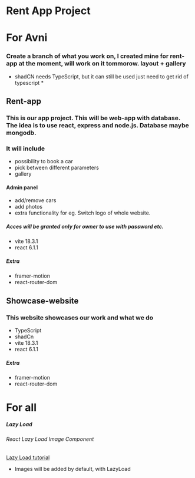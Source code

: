 # Rent App Project

# For Avni

### Create a branch of what you work on, I created mine for rent-app at the moment, will work on it tommorow. layout + gallery

- shadCN needs TypeScript, but it can still be used just need to get rid of typescript \*

## Rent-app

### This is our app project. This will be web-app with database. The idea is to use react, express and node.js. Database maybe mongodb.

### It will include

- possibility to book a car
- pick between different parameters
- gallery

#### Admin panel

- add/remove cars
- add photos
- extra functionality for eg. Switch logo of whole website.

##### Acces will be granted only for owner to use with password etc.

- vite 18.3.1
- react 6.1.1

##### Extra

- framer-motion
- react-router-dom

## Showcase-website

### This website showcases our work and what we do

- TypeScript
- shadCn
- vite 18.3.1
- react 6.1.1

##### Extra

- framer-motion
- react-router-dom

# For all

##### Lazy Load

###### React Lazy Load Image Component

[Lazy Load tutorial](https://www.freecodecamp.org/news/how-to-lazy-load-images-in-react/)

- Images will be added by default, with LazyLoad
